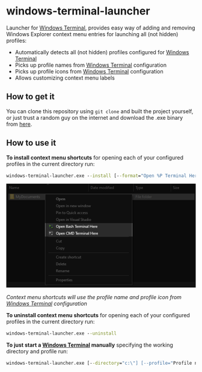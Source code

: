 # windows-terminal-launcher

Launcher for [Windows Terminal](https://github.com/microsoft/terminal), provides easy way of adding and removing Windows Explorer context menu entries for launching all (not hidden) profiles:
- Automatically detects all (not hidden) profiles configured for [Windows Terminal](https://github.com/microsoft/terminal)
- Picks up profile names from [Windows Terminal](https://github.com/microsoft/terminal) configuration
- Picks up profile icons from [Windows Terminal](https://github.com/microsoft/terminal) configuration
- Allows customizing context menu labels

## How to get it

You can clone this repository using `git clone` and built the project yourself, or just trust a random guy on the internet and download the .exe binary from [here](https://github.com/ofzza/windows-terminal-launcher/raw/master/docs/windows-terminal-launcher.exe).

## How to use it

**To install context menu shortcuts** for opening each of your configured profiles in the current directory run:
```cmd
windows-terminal-launcher.exe --install [--format="Open %P Terminal Here"]
```

![image text](./docs/context-menu.png)

_Context menu shortcuts will use the profile name and profile icon from [Windows Terminal](https://github.com/microsoft/terminal) configuration_

**To uninstall context menu shortcuts** for opening each of your configured profiles in the current directory run:
```cmd
windows-terminal-launcher.exe --uninstall
```

**To just start a [Windows Terminal](https://github.com/microsoft/terminal) manually** specifying the working directory and profile run:
```cmd
windows-terminal-launcher.exe [--directory="c:\"] [--profile="Profile name or GUID"]
```
